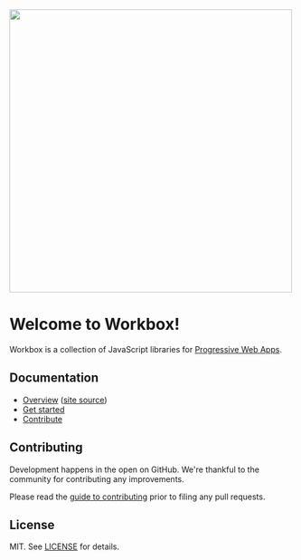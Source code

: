<img src='https://user-images.githubusercontent.com/110953/28352645-7a8a66d8-6c0c-11e7-83af-752609e7e072.png' width='500px'/>

# Welcome to Workbox!

Workbox is a collection of JavaScript libraries for
[Progressive Web Apps](https://web.dev/progressive-web-apps/).

## Documentation

* [Overview](https://developers.google.com/web/tools/workbox/) ([site source](https://github.com/google/WebFundamentals/tree/master/src/content/en/tools/workbox))
* [Get started](https://developers.google.com/web/tools/workbox/guides/get-started)
* [Contribute](CONTRIBUTING.md)

## Contributing

Development happens in the open on GitHub. We're thankful to the community for
contributing any improvements.

Please read the [guide to contributing](CONTRIBUTING.md) prior to filing any
pull requests.

## License

MIT. See [LICENSE](LICENSE) for details.
